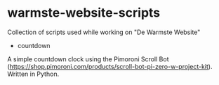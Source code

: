 # warmste-website-scripts
Collection of scripts used while working on "De Warmste Website"


* countdown

A simple countdown clock using the Pimoroni Scroll Bot (https://shop.pimoroni.com/products/scroll-bot-pi-zero-w-project-kit). Written in Python.
